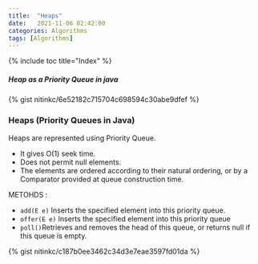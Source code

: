 ```yaml
---
title:  "Heaps"
date:   2021-11-06 02:42:00
categories: Algorithms
tags: [Algorithms]
---
```



{% include toc title="Index" %}

##### Heap as a Priority Queue in java

{% gist nitinkc/6e52182c715704c698594c30abe9dfef %}

### Heaps (Priority Queues in Java)
Heaps are represented using Priority Queue.

  * It gives O(1) seek time.
  * Does not permit null elements.
  * The elements are ordered according to their natural ordering, or by a Comparator provided at queue construction time.

METOHDS :

 * `add(E e)` Inserts the specified element into this priority queue.
 * `offer(E e)` Inserts the specified element into this priority queue
 * `poll()`Retrieves and removes the head of this queue, or returns null if this queue is empty.

{% gist nitinkc/c187b0ee3462c34d3e7eae3597fd01da %}
